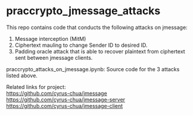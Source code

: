 # praccrypto_jmessage_attacks  
This repo contains code that conducts the following attacks on jmessage:  
1) Message interception (MitM)  
2) Ciphertext mauling to change Sender ID to desired ID.  
3) Padding oracle attack that is able to recover plaintext from ciphertext sent between jmessage clients.  
  
praccrypto_attacks_on_jmessage.ipynb: Source code for the 3 attacks listed above.
  
Related links for project:  
https://github.com/cyrus-chua/jmessage  
https://github.com/cyrus-chua/jmessage-server  
https://github.com/cyrus-chua/jmessage-client

